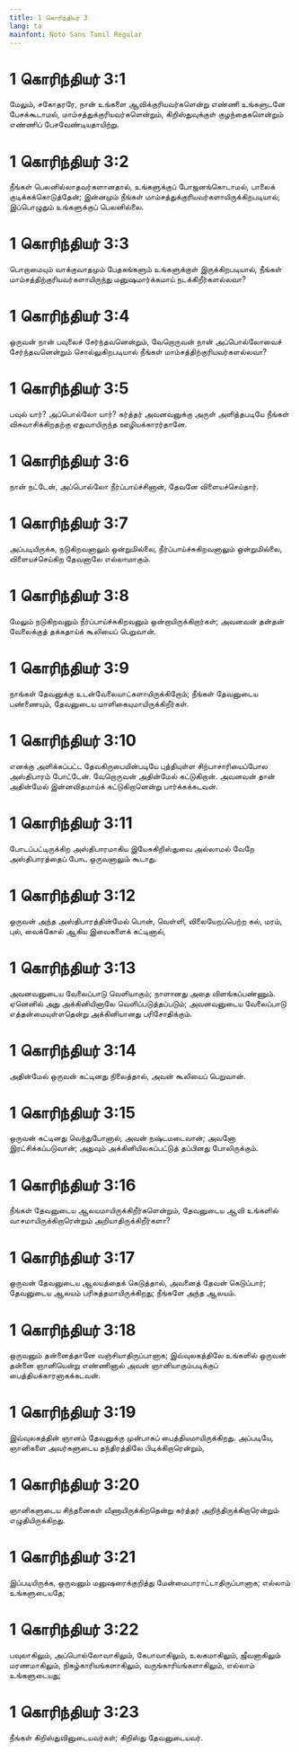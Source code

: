 ```yaml
---
title: 1 கொரிந்தியர் 3
lang: ta
mainfont: Noto Sans Tamil Regular
---
```


# 1 கொரிந்தியர் 3:1

மேலும், சகோதரரே, நான் உங்களை ஆவிக்குரியவர்களென்று எண்ணி உங்களுடனே பேசக்கூடாமல், மாம்சத்துக்குரியவர்களென்றும், கிறிஸ்துவுக்குள் குழந்தைகளென்றும் எண்ணிப் பேசவேண்டியதாயிற்று.

# 1 கொரிந்தியர் 3:2

நீங்கள் பெலனில்லாதவர்களானதால், உங்களுக்குப் போஜனங்கொடாமல், பாலைக் குடிக்கக்கொடுத்தேன்; இன்னமும் நீங்கள் மாம்சத்துக்குரியவர்களாயிருக்கிறபடியால், இப்பொழுதும் உங்களுக்குப் பெலனில்லை.

# 1 கொரிந்தியர் 3:3

பொறாமையும் வாக்குவாதமும் பேதகங்களும் உங்களுக்குள் இருக்கிறபடியால், நீங்கள் மாம்சத்திற்குரியவர்களாயிருந்து மனுஷமார்க்கமாய் நடக்கிறீர்களல்லவா?

# 1 கொரிந்தியர் 3:4

ஒருவன் நான் பவுலைச் சேர்ந்தவனென்றும், வேறொருவன் நான் அப்பொல்லோவைச் சேர்ந்தவனென்றும் சொல்லுகிறபடியால் நீங்கள் மாம்சத்திற்குரியவர்களல்லவா?

# 1 கொரிந்தியர் 3:5

பவுல் யார்? அப்பொல்லோ யார்? கர்த்தர் அவனவனுக்கு அருள் அளித்தபடியே நீங்கள் விசுவாசிக்கிறதற்கு ஏதுவாயிருந்த ஊழியக்காரர்தானே.

# 1 கொரிந்தியர் 3:6

நான் நட்டேன், அப்பொல்லோ நீர்ப்பாய்ச்சினான், தேவனே விளையச்செய்தார்.

# 1 கொரிந்தியர் 3:7

அப்படியிருக்க, நடுகிறவனாலும் ஒன்றுமில்லை, நீர்ப்பாய்ச்சுகிறவனாலும் ஒன்றுமில்லை, விளையச்செய்கிற தேவனாலே எல்லாமாகும்.

# 1 கொரிந்தியர் 3:8

மேலும் நடுகிறவனும் நீர்ப்பாய்ச்சுகிறவனும் ஒன்றாயிருக்கிறார்கள்; அவனவன் தன்தன் வேலைக்குத் தக்கதாய்க் கூலியைப் பெறுவான்.

# 1 கொரிந்தியர் 3:9

நாங்கள் தேவனுக்கு உடன்வேலையாட்களாயிருக்கிறோம்; நீங்கள் தேவனுடைய பண்ணையும், தேவனுடைய மாளிகையுமாயிருக்கிறீர்கள்.

# 1 கொரிந்தியர் 3:10

எனக்கு அளிக்கப்பட்ட தேவகிருபையின்படியே புத்தியுள்ள சிற்பாசாரியைப்போல அஸ்திபாரம் போட்டேன். வேறொருவன் அதின்மேல் கட்டுகிறான். அவனவன் தான் அதின்மேல் இன்னவிதமாய்க் கட்டுகிறானென்று பார்க்கக்கடவன்.

# 1 கொரிந்தியர் 3:11

போடப்பட்டிருக்கிற அஸ்திபாரமாகிய இயேசுகிறிஸ்துவை அல்லாமல் வேறே அஸ்திபாரத்தைப் போட ஒருவனாலும் கூடாது.

# 1 கொரிந்தியர் 3:12

ஒருவன் அந்த அஸ்திபாரத்தின்மேல் பொன், வெள்ளி, விலையேறப்பெற்ற கல், மரம், புல், வைக்கோல் ஆகிய இவைகளைக் கட்டினால்,

# 1 கொரிந்தியர் 3:13

அவனவனுடைய வேலைப்பாடு வெளியாகும்; நாளானது அதை விளங்கப்பண்ணும். ஏனெனில் அது அக்கினியினாலே வெளிப்படுத்தப்படும்; அவனவனுடைய வேலைப்பாடு எத்தன்மையுள்ளதென்று அக்கினியானது பரிசோதிக்கும்.

# 1 கொரிந்தியர் 3:14

அதின்மேல் ஒருவன் கட்டினது நிலைத்தால், அவன் கூலியைப் பெறுவான்.

# 1 கொரிந்தியர் 3:15

ஒருவன் கட்டினது வெந்துபோனால், அவன் நஷ்டமடைவான்; அவனோ இரட்சிக்கப்படுவான்; அதுவும் அக்கினியிலகப்பட்டுத் தப்பினது போலிருக்கும்.

# 1 கொரிந்தியர் 3:16

நீங்கள் தேவனுடைய ஆலயமாயிருக்கிறீர்களென்றும், தேவனுடைய ஆவி உங்களில் வாசமாயிருக்கிறாரென்றும் அறியாதிருக்கிறீர்களா?

# 1 கொரிந்தியர் 3:17

ஒருவன் தேவனுடைய ஆலயத்தைக் கெடுத்தால், அவனைத் தேவன் கெடுப்பார்; தேவனுடைய ஆலயம் பரிசுத்தமாயிருக்கிறது; நீங்களே அந்த ஆலயம்.

# 1 கொரிந்தியர் 3:18

ஒருவனும் தன்னைத்தானே வஞ்சியாதிருப்பானாக; இவ்வுலகத்திலே உங்களில் ஒருவன் தன்னை ஞானியென்று எண்ணினால் அவன் ஞானியாகும்படிக்குப் பைத்தியக்காரனாகக்கடவன்.

# 1 கொரிந்தியர் 3:19

இவ்வுலகத்தின் ஞானம் தேவனுக்கு முன்பாகப் பைத்தியமாயிருக்கிறது. அப்படியே, ஞானிகளை அவர்களுடைய தந்திரத்திலே பிடிக்கிறாரென்றும்,

# 1 கொரிந்தியர் 3:20

ஞானிகளுடைய சிந்தனைகள் வீணாயிருக்கிறதென்று கர்த்தர் அறிந்திருக்கிறாரென்றும் எழுதியிருக்கிறது.

# 1 கொரிந்தியர் 3:21

இப்படியிருக்க, ஒருவனும் மனுஷரைக்குறித்து மேன்மைபாராட்டாதிருப்பானாக; எல்லாம் உங்களுடையதே;

# 1 கொரிந்தியர் 3:22

பவுலாகிலும், அப்பொல்லோவாகிலும், கேபாவாகிலும், உலகமாகிலும், ஜீவனாகிலும் மரணமாகிலும், நிகழ்காரியங்களாகிலும், வருங்காரியங்களாகிலும், எல்லாம் உங்களுடையது;

# 1 கொரிந்தியர் 3:23

நீங்கள் கிறிஸ்துவினுடையவர்கள்; கிறிஸ்து தேவனுடையவர்.

